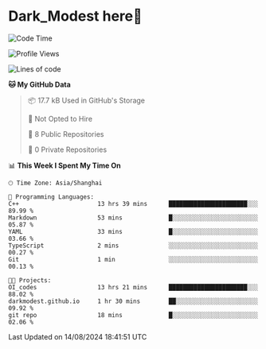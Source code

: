 # Dark_Modest here👋
<!--
<img align="left" src="https://github-readme-stats.vercel.app/api/top-langs/?username=DarkModest" height=255>
<img align="left" src="https://github-readme-stats.vercel.app/api?username=DarkModest&include_all_commits=true&count_private-true&custom_title=Dark_Modest'%20GitHub%20Stats&line_height=30&show_icons=true&hide_border=false&bg_color=ffffff&title_color=000000&icon_color=000000&text_color=463467"><br>
-->
<!--START_SECTION:waka-->
![Code Time](http://img.shields.io/badge/Code%20Time-127%20hrs%2019%20mins-blue)

![Profile Views](http://img.shields.io/badge/Profile%20Views-1-blue)

![Lines of code](https://img.shields.io/badge/From%20Hello%20World%20I%27ve%20Written-29.9%20thousand%20lines%20of%20code-blue)

**🐱 My GitHub Data** 

> 📦 17.7 kB Used in GitHub's Storage 
 > 
> 🚫 Not Opted to Hire
 > 
> 📜 8 Public Repositories 
 > 
> 🔑 0 Private Repositories 
 > 
📊 **This Week I Spent My Time On** 

```text
🕑︎ Time Zone: Asia/Shanghai

💬 Programming Languages: 
C++                      13 hrs 39 mins      ██████████████████████░░░   89.99 % 
Markdown                 53 mins             █░░░░░░░░░░░░░░░░░░░░░░░░   05.87 % 
YAML                     33 mins             █░░░░░░░░░░░░░░░░░░░░░░░░   03.66 % 
TypeScript               2 mins              ░░░░░░░░░░░░░░░░░░░░░░░░░   00.27 % 
Git                      1 min               ░░░░░░░░░░░░░░░░░░░░░░░░░   00.13 % 

🐱‍💻 Projects: 
OI_codes                 13 hrs 21 mins      ██████████████████████░░░   88.02 % 
darkmodest.github.io     1 hr 30 mins        ██░░░░░░░░░░░░░░░░░░░░░░░   09.92 % 
git repo                 18 mins             █░░░░░░░░░░░░░░░░░░░░░░░░   02.06 % 
```


 Last Updated on 14/08/2024 18:41:51 UTC
<!--END_SECTION:waka-->
